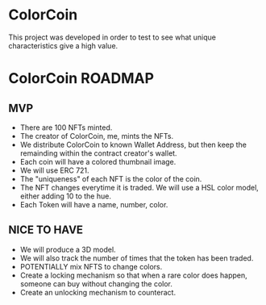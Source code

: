 # ColorCoin

This project was developed in order to test to see what unique characteristics give a high value. 

# ColorCoin ROADMAP

## MVP 
- There are 100 NFTs minted. 
- The creator of ColorCoin, me, mints the NFTs.
- We distribute ColorCoin to known Wallet Address, but then keep the remainding within the contract creator's wallet. 
- Each coin will have a colored thumbnail image. 
- We will use ERC 721. 
- The "uniqueness" of each NFT is the color of the coin. 
- The NFT changes everytime it is traded. We will use a HSL color model, either adding 10 to the hue. 
- Each Token will have a name, number, color.
    
## NICE TO HAVE

- We will produce a 3D model. 
- We will also track the number of times that the token has been traded. 
- POTENTIALLY mix NFTS to change colors. 
- Create a locking mechanism so that when a rare color does happen, someone can buy without changing the color. 
- Create an unlocking mechanism to counteract. 